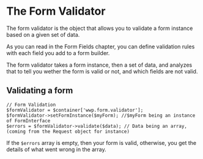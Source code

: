 # The Form Validator

The form validator is the object that allows you to validate a form instance based on a given set of data.

As you can read in the Form Fields chapter, you can define validation rules with each field you add to a form builder.

The form validator takes a form instance, then a set of data, and analyzes that to tell you wether the form is valid or not, and which fields are not valid.

## Validating a form

```
// Form Validation
$formValidator = $container['wwp.form.validator'];
$formValidator->setFormInstance($myForm); //$myForm being an instance of FormInterface
$errors = $formValidator->validate($data); // Data being an array, (coming from the Request object for instance)
```

If the `$errors` array is empty, then your form is valid, otherwise, you get the details of what went wrong in the array.